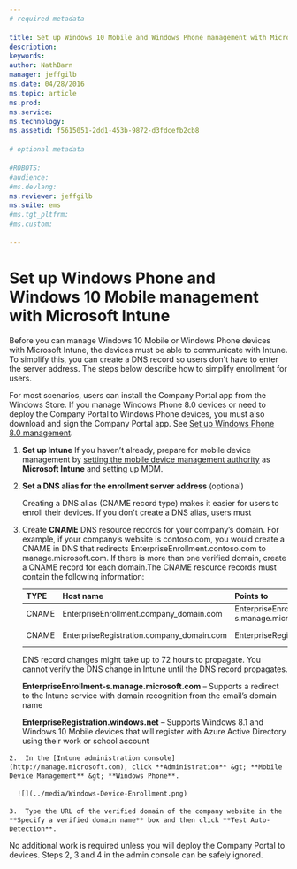 ```yaml
---
# required metadata

title: Set up Windows 10 Mobile and Windows Phone management with Microsoft Intune | Microsoft Intune
description:
keywords:
author: NathBarn
manager: jeffgilb
ms.date: 04/28/2016
ms.topic: article
ms.prod:
ms.service:
ms.technology:
ms.assetid: f5615051-2dd1-453b-9872-d3fdcefb2cb8

# optional metadata

#ROBOTS:
#audience:
#ms.devlang:
ms.reviewer: jeffgilb
ms.suite: ems
#ms.tgt_pltfrm:
#ms.custom:

---
```



# Set up Windows Phone and Windows 10 Mobile management with Microsoft Intune
Before you can manage Windows 10 Mobile or Windows Phone devices with Microsoft Intune, the devices must be able to communicate with Intune. To simplify this, you can create a DNS record so users don't have to enter the server address. The steps below describe how to simplify enrollment for users.  

For most scenarios, users can install the Company Portal app from the Windows Store. If you manage Windows Phone 8.0 devices or need to deploy the Company Portal to Windows Phone devices, you must also download and sign the Company Portal app. See [Set up Windows Phone 8.0 management](set-up-windows-phone-8.0-management-with-microsoft-intune.md).

1.  **Set up Intune**
    If you haven’t already, prepare for mobile device management by  [setting the mobile device management authority](get-ready-to-enroll-devices-in-microsoft-intune.md#set-mobile-device-management-authority) as **Microsoft Intune** and setting up MDM.

2.  **Set a DNS alias for the enrollment server address** (optional)

    Creating a DNS alias (CNAME record type) makes it easier for users to enroll their devices. If you don't create a DNS alias, users must

  1.  Create **CNAME** DNS resource records for your company’s domain. For example, if your company’s website is contoso.com, you would create a CNAME in DNS that redirects EnterpriseEnrollment.contoso.com to manage.microsoft.com. If there is more than one verified domain, create a CNAME record for each domain.The CNAME resource records must contain the following information:

      |TYPE|Host name|Points to|TTL|
      |--------|-------------|-------------|-------|
      |CNAME|EnterpriseEnrollment.company_domain.com|EnterpriseEnrollment-s.manage.microsoft.com |1 Hour|
      |CNAME|EnterpriseRegistration.company_domain.com|EnterpriseRegistration.windows.net|1 Hour|

      DNS record changes might take up to 72 hours to propagate. You cannot verify the DNS change in Intune until the DNS record propagates.

      **EnterpriseEnrollment-s.manage.microsoft.com** – Supports a redirect to the Intune service with domain recognition from the email’s domain name

      **EnterpriseRegistration.windows.net** – Supports Windows 8.1 and Windows 10 Mobile devices that will register with Azure Active Directory using their work or school account

    2.  In the [Intune administration console](http://manage.microsoft.com), click **Administration** &gt; **Mobile Device Management** &gt; **Windows Phone**.

      ![](../media/Windows-Device-Enrollment.png)

    3.  Type the URL of the verified domain of the company website in the **Specify a verified domain name** box and then click **Test Auto-Detection**.



No additional work is required unless you will deploy the Company Portal to devices.  Steps 2, 3 and 4 in the admin console can be safely ignored.
